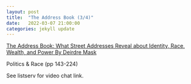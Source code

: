 ```yaml
---
layout: post
title:  "The Address Book (3/4)"
date:   2022-03-07 21:00:00
categories: jekyll update
---
```


[The Address Book: What Street Addresses Reveal about Identity, Race, Wealth, and Power By Deirdre Mask](https://bookshop.org/books/the-address-book-what-street-addresses-reveal-about-identity-race-wealth-and-power-9781250134769/9781250134769?aid=13448&listref=civic-tech-book-club-reading-list) 

Politics & Race (pp 143-224)

See listserv for video chat link. 
